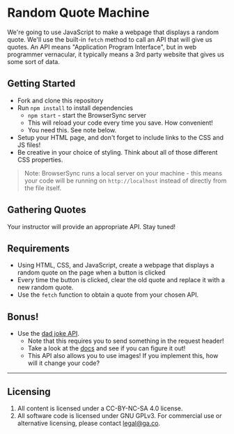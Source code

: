 # Random Quote Machine

We're going to use JavaScript to make a webpage that displays a random quote. We'll use the built-in `fetch` method to call an API that will give us quotes. An API means "Application Program Interface", but in web programmer vernacular, it typically means a 3rd party website that gives us some sort of data.

## Getting Started

* Fork and clone this repository
* Run `npm install` to install dependencies
  * `npm start` - start the BrowserSync server
  * This will reload your code every time you save. How convenient!
  * You need this. See note below.
* Setup your HTML page, and don't forget to include links to the CSS and JS files!
* Be creative in your choice of styling. Think about all of those different CSS properties.

> Note: BrowserSync runs a local server on your machine - this means your code will be running on `http://localhost` instead of directly from the file itself.

## Gathering Quotes

Your instructor will provide an appropriate API. Stay tuned!

## Requirements

* Using HTML, CSS, and JavaScript, create a webpage that displays a random quote on the page when a button is clicked
* Every time the button is clicked, clear the old quote and replace it with a new random quote.
* Use the `fetch` function to obtain a quote from your chosen API.

## Bonus!

* Use the [dad joke API](https://icanhazdadjoke.com/api). 
  * Note that this requires you to send something in the request header!
  * Take a look at the [docs](https://icanhazdadjoke.com/api) and see if you can figure it out!
  * This API also allows you to use images! If you implement this, how will it change your code?

---

## Licensing
1. All content is licensed under a CC-BY-NC-SA 4.0 license.
2. All software code is licensed under GNU GPLv3. For commercial use or alternative licensing, please contact legal@ga.co.
